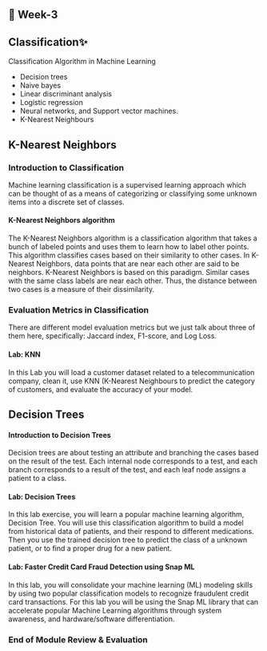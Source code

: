 ## 📅 Week-3
## Classification✨

Classification Algorithm in Machine Learning

- Decision trees
- Naive bayes
- Linear discriminant analysis
- Logistic regression 
- Neural networks, and Support vector machines.
- K-Nearest Neighbours
## K-Nearest Neighbors 
### Introduction to Classification

Machine learning classification is a supervised learning approach which can be thought of as a means of categorizing or classifying some unknown items into a discrete set of classes. 

#### K-Nearest Neighbors algorithm

The K-Nearest Neighbors algorithm is a classification algorithm that takes a bunch of labeled points and uses them to learn how to label other points. This algorithm classifies cases based on their similarity to other cases. In K-Nearest Neighbors, data points that are near each other are said to be neighbors. K-Nearest Neighbors is based on this paradigm. Similar cases with the same class labels are near each other. Thus, the distance between two cases is a measure of their dissimilarity.

### Evaluation Metrics in Classification

There are different model evaluation metrics but we just talk about three of them here, specifically: Jaccard index, F1-score, and Log Loss. 

#### Lab: KNN

In this Lab you will load a customer dataset related to a telecommunication company, clean it, use KNN (K-Nearest Neighbours to predict the category of customers, and evaluate the accuracy of your model.

## Decision Trees

#### Introduction to Decision Trees

Decision trees are about testing an attribute and branching the cases based on the result of the test. 
Each internal node corresponds to a test, and each branch corresponds to a result of the test, and each leaf node assigns a patient to a class. 

#### Lab: Decision Trees

In this lab exercise, you will learn a popular machine learning algorithm, Decision Tree. You will use this classification algorithm to build a model from historical data of patients, and their respond to different medications. 
Then you use the trained decision tree to predict the class of a unknown patient, or to find a proper drug for a new patient.

#### Lab: Faster Credit Card Fraud Detection using Snap ML

In this lab,  you will consolidate your machine learning (ML) modeling skills by using two popular classification models to recognize fraudulent credit card transactions. For this lab you will be using the Snap ML library that can accelerate popular Machine Learning algorithms through system awareness, and hardware/software differentiation.

### End of Module Review & Evaluation












